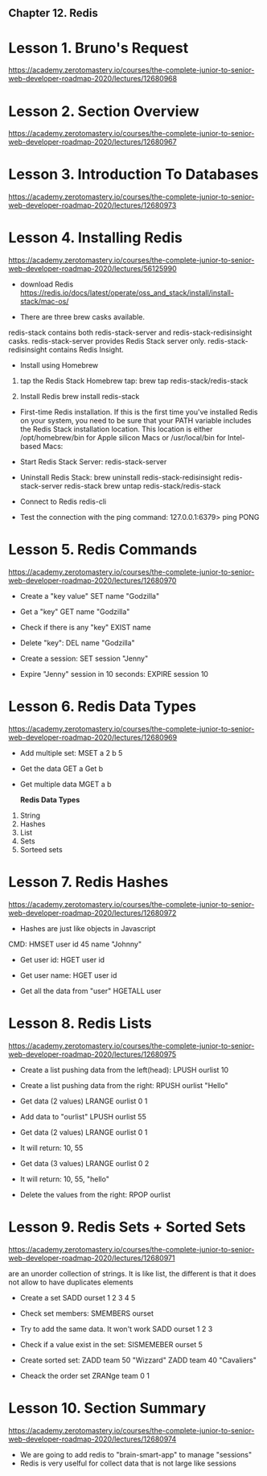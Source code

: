 ## Chapter 12. Redis

# Lesson 1. Bruno's Request

https://academy.zerotomastery.io/courses/the-complete-junior-to-senior-web-developer-roadmap-2020/lectures/12680968

# Lesson 2. Section Overview

https://academy.zerotomastery.io/courses/the-complete-junior-to-senior-web-developer-roadmap-2020/lectures/12680967

# Lesson 3. Introduction To Databases

https://academy.zerotomastery.io/courses/the-complete-junior-to-senior-web-developer-roadmap-2020/lectures/12680973

# Lesson 4. Installing Redis

https://academy.zerotomastery.io/courses/the-complete-junior-to-senior-web-developer-roadmap-2020/lectures/56125990

- download Redis
  https://redis.io/docs/latest/operate/oss_and_stack/install/install-stack/mac-os/

- There are three brew casks available.

redis-stack contains both redis-stack-server and redis-stack-redisinsight casks.
redis-stack-server provides Redis Stack server only.
redis-stack-redisinsight contains Redis Insight.

- Install using Homebrew

1.  tap the Redis Stack Homebrew tap:
    brew tap redis-stack/redis-stack

2.  Install Redis
    brew install redis-stack

- First-time Redis installation. If this is the first time you've installed Redis on your system, you need to be sure that your PATH variable includes the Redis Stack installation location.
  This location is either /opt/homebrew/bin for Apple silicon Macs or /usr/local/bin for Intel-based Macs:

- Start Redis Stack Server:
  redis-stack-server

- Uninstall Redis Stack:
  brew uninstall redis-stack-redisinsight redis-stack-server redis-stack
  brew untap redis-stack/redis-stack

- Connect to Redis
  redis-cli

- Test the connection with the ping command:
  127.0.0.1:6379> ping PONG

# Lesson 5. Redis Commands

https://academy.zerotomastery.io/courses/the-complete-junior-to-senior-web-developer-roadmap-2020/lectures/12680970

- Create a "key value"
  SET name "Godzilla"

- Get a "key"
  GET name "Godzilla"

- Check if there is any "key"
  EXIST name

- Delete "key":
  DEL name "Godzilla"

- Create a session:
  SET session "Jenny"

- Expire "Jenny" session in 10 seconds:
  EXPIRE session 10

# Lesson 6. Redis Data Types

https://academy.zerotomastery.io/courses/the-complete-junior-to-senior-web-developer-roadmap-2020/lectures/12680969

- Add multiple set:
  MSET a 2 b 5

- Get the data
  GET a
  Get b

- Get multiple data
  MGET a b

  **Redis Data Types**

1. String
2. Hashes
3. List
4. Sets
5. Sorteed sets

# Lesson 7. Redis Hashes

https://academy.zerotomastery.io/courses/the-complete-junior-to-senior-web-developer-roadmap-2020/lectures/12680972

- Hashes are just like objects in Javascript

CMD:
HMSET user id 45 name "Johnny"

- Get user id:
  HGET user id

- Get user name:
  HGET user id

- Get all the data from "user"
  HGETALL user

# Lesson 8. Redis Lists

https://academy.zerotomastery.io/courses/the-complete-junior-to-senior-web-developer-roadmap-2020/lectures/12680975

- Create a list pushing data from the left(head):
  LPUSH ourlist 10

- Create a list pushing data from the right:
  RPUSH ourlist "Hello"

- Get data (2 values)
  LRANGE ourlist 0 1

- Add data to "ourlist"
  LPUSH ourlist 55

- Get data (2 values)
  LRANGE ourlist 0 1

* It will return: 10, 55

- Get data (3 values)
  LRANGE ourlist 0 2

* It will return: 10, 55, "hello"

- Delete the values from the right:
  RPOP ourlist

# Lesson 9. Redis Sets + Sorted Sets

https://academy.zerotomastery.io/courses/the-complete-junior-to-senior-web-developer-roadmap-2020/lectures/12680971

<Sets> are an unorder collection of strings. It is like list, the different is that it does not allow to have duplicates elements

- Create a set
  SADD ourset 1 2 3 4 5

- Check set members:
  SMEMBERS ourset

- Try to add the same data. It won't work
  SADD ourset 1 2 3

- Check if a value exist in the set:
  SISMEMEBER ourset 5

- Create sorted set:
  ZADD team 50 "Wizzard"
  ZADD team 40 "Cavaliers"

- Cheack the order set
  ZRANge team 0 1

# Lesson 10. Section Summary

https://academy.zerotomastery.io/courses/the-complete-junior-to-senior-web-developer-roadmap-2020/lectures/12680974

- We are going to add redis to "brain-smart-app" to manage "sessions"
- Redis is very uselful for collect data that is not large like sessions
